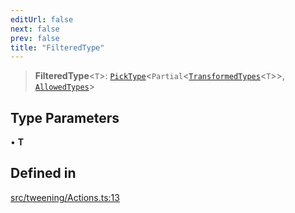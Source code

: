 ```yaml
---
editUrl: false
next: false
prev: false
title: "FilteredType"
---
```


> **FilteredType**\<`T`\>: [`PickType`](/three.ez/api/type-aliases/picktype/)\<`Partial`\<[`TransformedTypes`](/three.ez/api/type-aliases/transformedtypes/)\<`T`\>\>, [`AllowedTypes`](/three.ez/api/type-aliases/allowedtypes/)\>

## Type Parameters

• **T**

## Defined in

[src/tweening/Actions.ts:13](https://github.com/agargaro/three.ez/blob/6a659b7871154988e88d8973e76bf92863e7cc6e/src/tweening/Actions.ts#L13)
